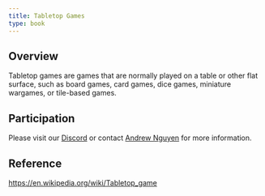 ```yaml
---
title: Tabletop Games
type: book
---
```


## Overview

Tabletop games are games that are normally played on a table or other flat surface, such as board games, card games, dice games, miniature wargames, or tile-based games.

## Participation

Please visit our [Discord](/invite/discord) or contact [Andrew Nguyen](/author/andrew-nguyen) for more information.

## Reference

https://en.wikipedia.org/wiki/Tabletop_game
